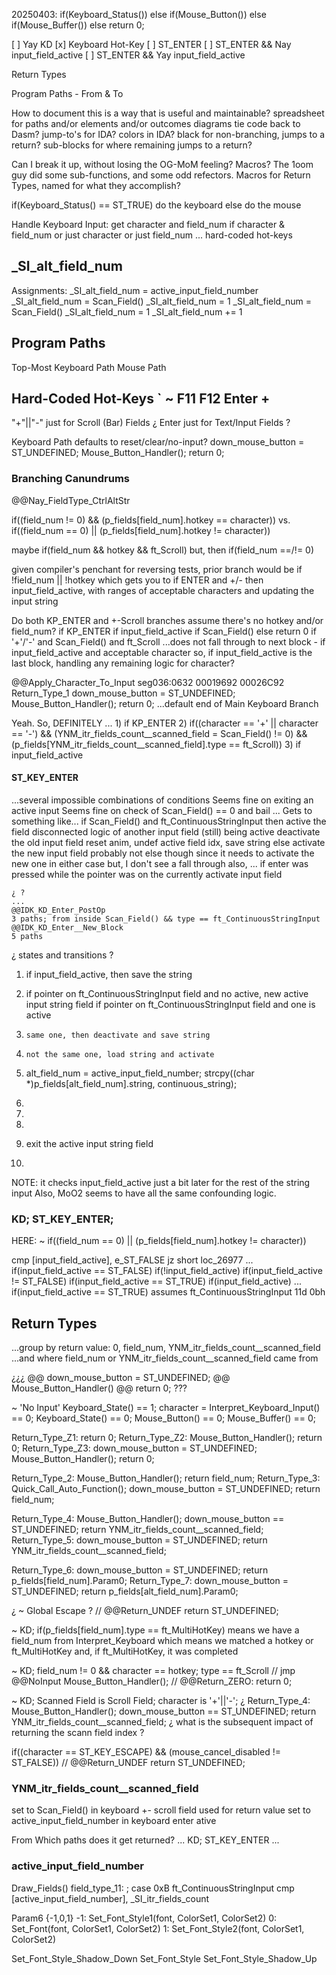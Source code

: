 


20250403:
if(Keyboard_Status())
else if(Mouse_Button())
else if(Mouse_Buffer())
else
    return 0;



[ ] Yay KD
    [x] Keyboard Hot-Key
    [ ] ST_ENTER
        [ ] ST_ENTER && Nay input_field_active
        [ ] ST_ENTER && Yay input_field_active





Return Types

Program Paths - From & To


How to document this is a way that is useful and maintainable?
spreadsheet for paths and/or elements and/or outcomes
diagrams
tie code back to Dasm?
jump-to's for IDA?
colors in IDA?
    black for non-branching, jumps to a return?
sub-blocks for where remaining jumps to a return?


Can I break it up, without losing the OG-MoM feeling?
Macros?
The 1oom guy did some sub-functions, and some odd refectors.
Macros for Return Types, named for what they accomplish?



if(Keyboard_Status() == ST_TRUE)
    do the keyboard
else
    do the mouse

Handle Keyboard Input:
    get character and field_num
    if character & field_num
    or just character
    or just field_num
    ...
    hard-coded hot-keys




## _SI_alt_field_num

Assignments:
    _SI_alt_field_num = active_input_field_number
    _SI_alt_field_num = Scan_Field()
    _SI_alt_field_num = 1
    _SI_alt_field_num = Scan_Field()
    _SI_alt_field_num = 1
    _SI_alt_field_num += 1







## Program Paths
Top-Most
Keyboard Path
Mouse Path

Hard-Coded Hot-Keys
`
~
F11
F12
Enter
+
-
"+"||"-" just for Scroll (Bar) Fields
¿ Enter just for Text/Input Fields ?


Keyboard Path defaults to reset/clear/no-input?
    down_mouse_button = ST_UNDEFINED;
    Mouse_Button_Handler();
    return 0;



### Branching Canundrums

@@Nay_FieldType_CtrlAltStr

if((field_num != 0) && (p_fields[field_num].hotkey == character))
vs.
if((field_num == 0) || (p_fields[field_num].hotkey != character))

maybe if(field_num && hotkey && ft_Scroll)
but, then if(field_num ==/!= 0)

given compiler's penchant for reversing tests, prior branch would be if !field_num || !hotkey
which gets you to if ENTER and +/-
then input_field_active, with ranges of acceptable characters and updating the input string

Do both KP_ENTER and +-Scroll branches assume there's no hotkey and/or field_num?
if KP_ENTER
    if input_field_active
    if Scan_Field()
    else return 0
if '+'/'-' and Scan_Field() and ft_Scroll
...does not fall through to next block - if input_field_active and acceptable character
so, if input_field_active is the last block, handling any remaining logic for character?

@@Apply_Character_To_Input
seg036:0632
00019692
00026C92
Return_Type_1
    down_mouse_button = ST_UNDEFINED;
    Mouse_Button_Handler();
    return 0;
...default end of Main Keyboard Branch

Yeah. So, DEFINITELY ...
    1) if KP_ENTER
    2) if((character == '+' || character == '-') && (YNM_itr_fields_count__scanned_field = Scan_Field() != 0) && (p_fields[YNM_itr_fields_count__scanned_field].type == ft_Scroll))
    3) if input_field_active


#### ST_KEY_ENTER
...several impossible combinations of conditions
Seems fine on exiting an active input
Seems fine on check of Scan_Field() == 0 and bail
...
Gets to something like...
    if Scan_Field() and ft_ContinuousStringInput then active the field
        disconnected logic of another input field (still) being active
            deactivate the old input field
                reset anim, undef active field idx, save string
        else activate the new input field
        probably not else though since it needs to activate the new one in either case
        but, I don't see a fall through
        also, ...
        if enter was pressed while the pointer was on the currently activate input field

    ¿ ?
    ...
    @@IDK_KD_Enter_PostOp
    3 paths; from inside Scan_Field() && type == ft_ContinuousStringInput
    @@IDK_KD_Enter__New_Block
    5 paths

¿ states and transitions ?

1) if input_field_active, then save the string
2) if pointer on ft_ContinuousStringInput field and no active, new active input string field
if pointer on ft_ContinuousStringInput field and one is active
3)     same one, then deactivate and save string
4)     not the same one, load string and activate

1)  alt_field_num = active_input_field_number;
    strcpy((char *)p_fields[alt_field_num].string, continuous_string);

2)  

3)

4)





1) exit the active input string field
2) 

NOTE: it checks input_field_active just a bit later for the rest of the string input
Also, MoO2 seems to have all the same confounding logic.




### KD; ST_KEY_ENTER;
HERE:  ~ if((field_num == 0) || (p_fields[field_num].hotkey != character))

cmp     [input_field_active], e_ST_FALSE
jz      short loc_26977
...
    if(input_field_active == ST_FALSE)
    if(!input_field_active)
    if(input_field_active != ST_FALSE)
    if(input_field_active == ST_TRUE)
    if(input_field_active)
...
    if(input_field_active == ST_TRUE)
    assumes ft_ContinuousStringInput  11d  0bh





## Return Types

...group by return value: 0, field_num, YNM_itr_fields_count__scanned_field
...and where field_num or YNM_itr_fields_count__scanned_field came from

¿¿¿
    @@ down_mouse_button = ST_UNDEFINED;
        @@ Mouse_Button_Handler()
            @@ return 0;
???

~ 'No Input'
    Keyboard_State() == 1; character = Interpret_Keyboard_Input() == 0;
    Keyboard_State() == 0; Mouse_Button() == 0; Mouse_Buffer() == 0;


Return_Type_Z1:                                                           return 0;
Return_Type_Z2:                                   Mouse_Button_Handler(); return 0;
Return_Type_Z3: down_mouse_button = ST_UNDEFINED; Mouse_Button_Handler(); return 0;

Return_Type_2: Mouse_Button_Handler(); return field_num;
Return_Type_3: Quick_Call_Auto_Function(); down_mouse_button = ST_UNDEFINED; return field_num;

Return_Type_4: Mouse_Button_Handler(); down_mouse_button == ST_UNDEFINED; return YNM_itr_fields_count__scanned_field;
Return_Type_5:                         down_mouse_button = ST_UNDEFINED; return YNM_itr_fields_count__scanned_field;

Return_Type_6: down_mouse_button = ST_UNDEFINED; return p_fields[field_num].Param0;
Return_Type_7: down_mouse_button = ST_UNDEFINED; return p_fields[alt_field_num].Param0;

¿ ~ Global Escape ?
    // @@Return_UNDEF
    return ST_UNDEFINED;



~ KD; if(p_fields[field_num].type == ft_MultiHotKey)
    means we have a field_num from Interpret_Keyboard
    which means we matched a hotkey or ft_MultiHotKey
        and, if ft_MultiHotKey, it was completed


~ KD; field_num != 0 && character == hotkey; type == ft_Scroll
    // jmp     @@NoInput
    Mouse_Button_Handler();
    // @@Return_ZERO:
    return 0;


~ KD; Scanned Field is Scroll Field; character is '+'||'-';
¿ 
Return_Type_4:
    Mouse_Button_Handler();
    down_mouse_button == ST_UNDEFINED;
    return YNM_itr_fields_count__scanned_field;
¿ what is the subsequent impact of returning the scann field index ?


if((character == ST_KEY_ESCAPE) && (mouse_cancel_disabled != ST_FALSE))
            // @@Return_UNDEF
            return ST_UNDEFINED;



### YNM_itr_fields_count__scanned_field

set to Scan_Field() in keyboard +- scroll field
    used for return value
set to active_input_field_number in keyboard enter ative


From Which paths does it get returned?
...
KD; ST_KEY_ENTER
...



### active_input_field_number

Draw_Fields()
    field_type_11:                          ; case 0xB  ft_ContinuousStringInput
    cmp     [active_input_field_number], _SI_itr_fields_count


Param6 {-1,0,1}
-1: Set_Font_Style1(font, ColorSet1, ColorSet2)
 0: Set_Font(font, ColorSet1, ColorSet2)
 1: Set_Font_Style2(font, ColorSet1, ColorSet2)

Set_Font_Style_Shadow_Down
Set_Font_Style
Set_Font_Style_Shadow_Up

